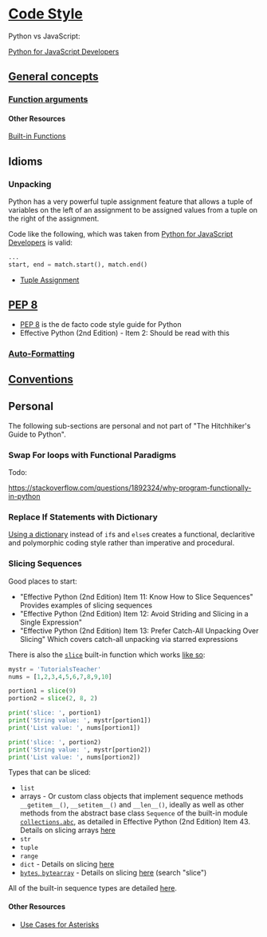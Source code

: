 # [Code Style](https://docs.python-guide.org/writing/style/)

Python vs JavaScript:

[Python for JavaScript Developers](https://www.valentinog.com/blog/python-for-js)




## [General concepts](https://docs.python-guide.org/writing/style/#general-concepts)

### [Function arguments](https://docs.python-guide.org/writing/style/#function-arguments)




#### Other Resources

[Built-in Functions](https://docs.python.org/3/library/functions.html)

## Idioms

### Unpacking

Python has a very powerful tuple assignment feature that allows a tuple of variables on the left of an assignment to be assigned values from a tuple on the right of the assignment.

Code like the following, which was taken from [Python for JavaScript Developers](https://www.valentinog.com/blog/python-for-js/#regular-expressions-in-python-and-javascript) is valid:

```python
...
start, end = match.start(), match.end()
```

* [Tuple Assignment](https://runestone.academy/ns/books/published/thinkcspy/Lists/TupleAssignment.html)



## [PEP 8](https://docs.python-guide.org/writing/style/#pep-8)

* [PEP 8](https://peps.python.org/pep-0008/) is the de facto code style guide for Python
* Effective Python (2nd Edition) - Item 2: Should be read with this

### [Auto-Formatting](https://docs.python-guide.org/writing/style/#auto-formatting)

## [Conventions](https://docs.python-guide.org/writing/style/#conventions)











## Personal

The following sub-sections are personal and not part of "The Hitchhiker's Guide to Python".

### Swap For loops with Functional Paradigms

Todo: 

https://stackoverflow.com/questions/1892324/why-program-functionally-in-python

### Replace If Statements with Dictionary

[Using a dictionary](https://www.youtube.com/watch?v=z726s8J8HmI) instead of `if`s and `else`s creates a functional, declaritive and polymorphic coding style rather than imperative and procedural.

### Slicing Sequences

Good places to start:

* "Effective Python (2nd Edition) Item 11: Know How to Slice Sequences" Provides examples of slicing sequences
* "Effective Python (2nd Edition) Item 12: Avoid Striding and Slicing in a Single Expression"
* "Effective Python (2nd Edition) Item 13: Prefer Catch-All Unpacking Over Slicing" Which covers catch-all unpacking via starred expressions


There is also the [`slice`](https://docs.python.org/3/library/functions.html#slice) built-in function which works [like so](https://www.tutorialsteacher.com/python/slice-method):

```python
mystr = 'TutorialsTeacher'
nums = [1,2,3,4,5,6,7,8,9,10]

portion1 = slice(9)
portion2 = slice(2, 8, 2)   

print('slice: ', portion1)
print('String value: ', mystr[portion1])
print('List value: ', nums[portion1])

print('slice: ', portion2)
print('String value: ', mystr[portion2])
print('List value: ', nums[portion2])
```

Types that can be sliced:

* `list`
* arrays - Or custom class objects that implement sequence methods `__getitem__()`, `__setitem__()` and `__len__()`, ideally as well as other methods from the abstract base class `Sequence` of the built-in module [`collections.abc`](https://docs.python.org/3/library/collections.abc.html), as detailed in Effective Python (2nd Edition) Item 43.
  Details on slicing arrays [here](https://www.askpython.com/python/array/array-slicing-in-python)
* `str`
* `tuple`
* `range`
* `dict` - Details on slicing [here](https://stackoverflow.com/questions/29216889/slicing-a-dictionary)
* [`bytes`, `bytearray`](https://docs.python.org/3/library/stdtypes.html#binary-sequence-types-bytes-bytearray-memoryview) - Details on slicing [here](https://www.dotnetperls.com/bytes-python) (search "slice")

All of the built-in sequence types are detailed [here](https://docs.python.org/3/library/stdtypes.html).

#### Other Resources

* [Use Cases for Asterisks](https://betterprogramming.pub/understand-the-versatility-of-asterisks-in-python-know-8-use-cases-722bff20e84c)


